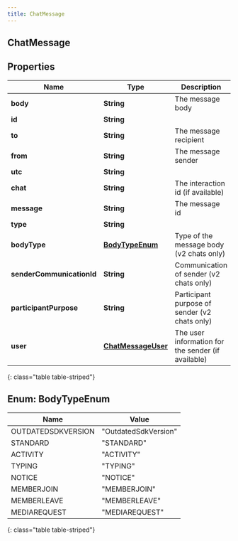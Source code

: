 ```yaml
---
title: ChatMessage
---
```


## ChatMessage

## Properties

| Name                      | Type                                                           | Description                                        | Notes      |
| ------------------------- | -------------------------------------------------------------- | -------------------------------------------------- | ---------- |
| **body**                  | <!----><!---->**String**<!---->                                | The message body                                   | [optional] |
| **id**                    | <!----><!---->**String**<!---->                                |                                                    | [optional] |
| **to**                    | <!----><!---->**String**<!---->                                | The message recipient                              | [optional] |
| **from**                  | <!----><!---->**String**<!---->                                | The message sender                                 | [optional] |
| **utc**                   | <!----><!---->**String**<!---->                                |                                                    | [optional] |
| **chat**                  | <!----><!---->**String**<!---->                                | The interaction id (if available)                  | [optional] |
| **message**               | <!----><!---->**String**<!---->                                | The message id                                     | [optional] |
| **type**                  | <!----><!---->**String**<!---->                                |                                                    | [optional] |
| **bodyType**              | [**BodyTypeEnum**](#BodyTypeEnum)<!---->                       | Type of the message body (v2 chats only)           | [optional] |
| **senderCommunicationId** | <!----><!---->**String**<!---->                                | Communication of sender (v2 chats only)            | [optional] |
| **participantPurpose**    | <!----><!---->**String**<!---->                                | Participant purpose of sender (v2 chats only)      | [optional] |
| **user**                  | <!----><!---->[**ChatMessageUser**](ChatMessageUser.md)<!----> | The user information for the sender (if available) | [optional] |

{: class="table table-striped"}

<a name="BodyTypeEnum"></a>

## Enum: BodyTypeEnum

| Name               | Value                          |
| ------------------ | ------------------------------ |
| OUTDATEDSDKVERSION | &quot;OutdatedSdkVersion&quot; |
| STANDARD           | &quot;STANDARD&quot;           |
| ACTIVITY           | &quot;ACTIVITY&quot;           |
| TYPING             | &quot;TYPING&quot;             |
| NOTICE             | &quot;NOTICE&quot;             |
| MEMBERJOIN         | &quot;MEMBERJOIN&quot;         |
| MEMBERLEAVE        | &quot;MEMBERLEAVE&quot;        |
| MEDIAREQUEST       | &quot;MEDIAREQUEST&quot;       |

{: class="table table-striped"}

